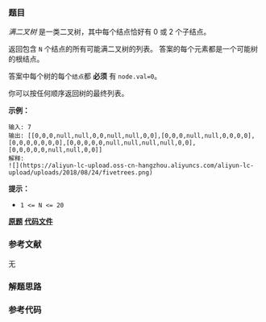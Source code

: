 ### 题目
_满二叉树_ 是一类二叉树，其中每个结点恰好有 0 或 2 个子结点。

返回包含 `N` 个结点的所有可能满二叉树的列表。 答案的每个元素都是一个可能树的根结点。

答案中每个树的每个`结点`都 **必须** 有 `node.val=0`。

你可以按任何顺序返回树的最终列表。



**示例：**

    
    
    输入: 7
    输出: [[0,0,0,null,null,0,0,null,null,0,0],[0,0,0,null,null,0,0,0,0],[0,0,0,0,0,0,0],[0,0,0,0,0,null,null,null,null,0,0],[0,0,0,0,0,null,null,0,0]]
    解释:
    ![](https://aliyun-lc-upload.oss-cn-hangzhou.aliyuncs.com/aliyun-lc-upload/uploads/2018/08/24/fivetrees.png)
    



**提示：**

  * `1 <= N <= 20`

 **[原题](https://leetcode-cn.com/problems/all-possible-full-binary-trees/)**    **[代码文件]()**


### 参考文献
无

### 解题思路




### 参考代码

```go


```




